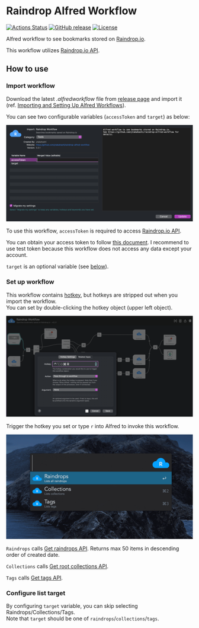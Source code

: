 # Raindrop Alfred Workflow

[![Actions Status](https://github.com/ytakahashi/raindrop-alfred-workflow/workflows/Go%20CI/badge.svg)](https://github.com/ytakahashi/raindrop-alfred-workflow/actions)
[![GitHub release](https://img.shields.io/github/release/ytakahashi/raindrop-alfred-workflow.svg)](https://github.com/ytakahashi/raindrop-alfred-workflow/releases/)
[![License](https://img.shields.io/badge/License-Apache%202.0-blue.svg)](https://opensource.org/licenses/Apache-2.0)

Alfred workflow to see bookmarks stored on [Raindrop.io](https://raindrop.io/).

This workflow utilizes [Raindrop.io API](https://developer.raindrop.io).

## How to use

### Import workflow

Download the latest *.alfredworkflow* file from [release page](https://github.com/ytakahashi/raindrop-alfred-workflow/releases) and import it (ref. [Importing and Setting Up Alfred Workflows](https://www.alfredapp.com/blog/tips-and-tricks/tutorial-importing-and-setting-up-alfred-workflows/)).

You can see two configurable variables (`accessToken` and `target`) as below:

![import image](./image/import.png)

To use this workflow, `accessToken` is required to access [Raindrop.io API](https://developer.raindrop.io).

You can obtain your access token to follow [this document](https://developer.raindrop.io/v1/authentication/token). I recommend to use test token because this workflow does not access any data except your account.

`target` is an optional variable (see [below](#configure-list-target)).

### Set up workflow

This workflow contains [hotkey](https://www.alfredapp.com/help/workflows/triggers/hotkey), but hotkeys are stripped out when you import the workflow.  
You can set by double-clicking the hotkey object (upper left object).  

![hotkey](./image/hotkey.png)

Trigger the hotkey you set or type `r` into Alfred to invoke this workflow.

![workflow image](./image/workflow_image_1.png)

`Raindrops` calls [Get raindrops API](https://developer.raindrop.io/v1/raindrops/multiple#get-raindrops). Returns max 50 items in descending order of created date.

`Collections` calls [Get root collections API](https://developer.raindrop.io/v1/collections/methods#get-root-collections).

`Tags` calls [Get tags API](https://developer.raindrop.io/v1/tags#get-tags).

### Configure list target

By configuring `target` variable, you can skip selecting Raindrops/Collections/Tags.  
Note that `target` should be one of `raindrops`/`collections`/`tags`.
